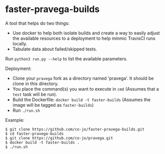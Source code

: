 # faster-pravega-builds

A tool that helps do two things:
* Use docker to help both isolate builds and create a way to easily adjust the available resources to a deployment to help minmic TravisCI runs locally.
* Tabulate data about failed/skipped tests.

Run `python3 run.py --help` to list the available parameters.

Deployment:

* Clone your `pravega` fork as a directory named 'pravega'. It should be clone in this directory.
* You place the command(s) you want to execute in `cmd` (Assumes that a `test` task will be run).
* Build the Dockerfile: `docker build -t faster-builds` (Assumes the image will be tagged as `faster-builds`) 
* Run `./run.sh`

Example:

```
$ git clone https://github.com/co-jo/faster-pravega-builds.git
$ cd faster-pravega-builds
$ git clone https://github.com/co-jo/pravega.git
$ docker build -t faster-builds .
$ ./run.sh
```
